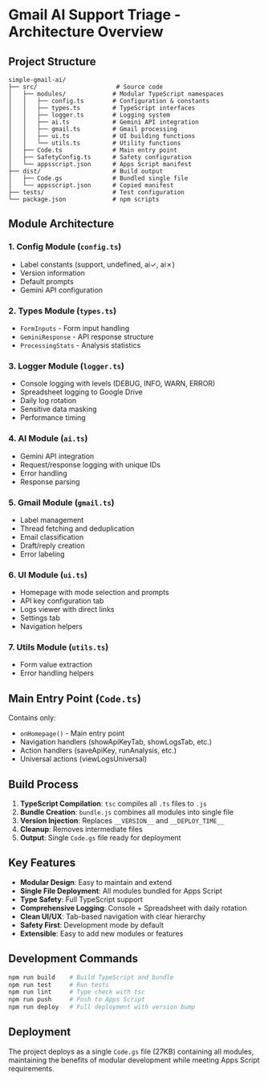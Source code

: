 # Gmail AI Support Triage - Architecture Overview

## Project Structure

```
simple-gmail-ai/
├── src/                      # Source code
│   ├── modules/             # Modular TypeScript namespaces
│   │   ├── config.ts        # Configuration & constants
│   │   ├── types.ts         # TypeScript interfaces
│   │   ├── logger.ts        # Logging system
│   │   ├── ai.ts            # Gemini API integration
│   │   ├── gmail.ts         # Gmail processing
│   │   ├── ui.ts            # UI building functions
│   │   └── utils.ts         # Utility functions
│   ├── Code.ts              # Main entry point
│   ├── SafetyConfig.ts      # Safety configuration
│   └── appsscript.json      # Apps Script manifest
├── dist/                    # Build output
│   ├── Code.gs              # Bundled single file
│   └── appsscript.json      # Copied manifest
├── tests/                   # Test configuration
└── package.json             # npm scripts

```

## Module Architecture

### 1. **Config Module** (`config.ts`)
- Label constants (support, undefined, ai✓, ai✗)
- Version information
- Default prompts
- Gemini API configuration

### 2. **Types Module** (`types.ts`)
- `FormInputs` - Form input handling
- `GeminiResponse` - API response structure
- `ProcessingStats` - Analysis statistics

### 3. **Logger Module** (`logger.ts`)
- Console logging with levels (DEBUG, INFO, WARN, ERROR)
- Spreadsheet logging to Google Drive
- Daily log rotation
- Sensitive data masking
- Performance timing

### 4. **AI Module** (`ai.ts`)
- Gemini API integration
- Request/response logging with unique IDs
- Error handling
- Response parsing

### 5. **Gmail Module** (`gmail.ts`)
- Label management
- Thread fetching and deduplication
- Email classification
- Draft/reply creation
- Error labeling

### 6. **UI Module** (`ui.ts`)
- Homepage with mode selection and prompts
- API key configuration tab
- Logs viewer with direct links
- Settings tab
- Navigation helpers

### 7. **Utils Module** (`utils.ts`)
- Form value extraction
- Error handling helpers

## Main Entry Point (`Code.ts`)

Contains only:
- `onHomepage()` - Main entry point
- Navigation handlers (showApiKeyTab, showLogsTab, etc.)
- Action handlers (saveApiKey, runAnalysis, etc.)
- Universal actions (viewLogsUniversal)

## Build Process

1. **TypeScript Compilation**: `tsc` compiles all `.ts` files to `.js`
2. **Bundle Creation**: `bundle.js` combines all modules into single file
3. **Version Injection**: Replaces `__VERSION__` and `__DEPLOY_TIME__`
4. **Cleanup**: Removes intermediate files
5. **Output**: Single `Code.gs` file ready for deployment

## Key Features

- **Modular Design**: Easy to maintain and extend
- **Single File Deployment**: All modules bundled for Apps Script
- **Type Safety**: Full TypeScript support
- **Comprehensive Logging**: Console + Spreadsheet with daily rotation
- **Clean UI/UX**: Tab-based navigation with clear hierarchy
- **Safety First**: Development mode by default
- **Extensible**: Easy to add new modules or features

## Development Commands

```bash
npm run build    # Build TypeScript and bundle
npm run test     # Run tests
npm run lint     # Type check with tsc
npm run push     # Push to Apps Script
npm run deploy   # Full deployment with version bump
```

## Deployment

The project deploys as a single `Code.gs` file (27KB) containing all modules, maintaining the benefits of modular development while meeting Apps Script requirements.